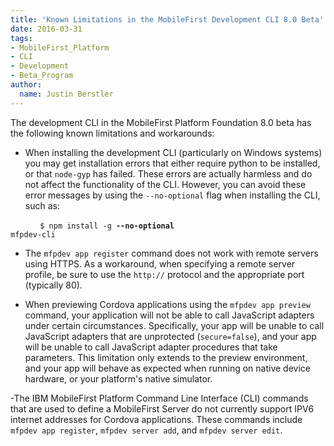 ```yaml
---
title: 'Known Limitations in the MobileFirst Development CLI 8.0 Beta'
date: 2016-03-31
tags:
- MobileFirst_Platform
- CLI
- Development
- Beta_Program
author:
  name: Justin Berstler
---
```


The development CLI in the MobileFirst Platform Foundation 8.0 beta has the following known limitations and workarounds:

- When installing the development CLI (particularly on Windows systems) you may get installation errors that either require python to be installed, or that `node-gyp` has failed. These errors are actually harmless and do not affect the functionality of the CLI. However, you can avoid these error messages by using the `--no-optional` flag when installing the CLI, such as:

&nbsp;&nbsp;&nbsp;&nbsp;&nbsp;&nbsp;&nbsp;&nbsp;&nbsp;&nbsp;&nbsp;&nbsp;<code>$ npm install -g <b>--no-optional</b> mfpdev-cli</code>

- The `mfpdev app register` command does not work with remote servers using HTTPS. As a workaround, when specifying a remote server profile, be sure to use the `http://` protocol and the appropriate port (typically 80).

- When previewing Cordova applications using the `mfpdev app preview` command, your application will not be able to call JavaScript adapters under certain circumstances. Specifically, your app will be unable to call JavaScript adapters that are unprotected (`secure=false`), and your app will be unable to call JavaScript adapter procedures that take parameters. This limitation only extends to the preview environment, and your app will behave as expected when running on native device hardware, or your platform's native simulator.

-The IBM MobileFirst Platform Command Line Interface (CLI) commands that are used to define a MobileFirst Server do not currently support IPV6 internet addresses for Cordova applications.  These commands include `mfpdev app register`, `mfpdev server add`, and `mfpdev server edit`.
